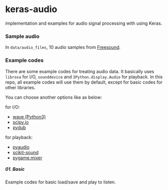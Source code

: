 # keras-audio

implementation and examples for audio signal processing with using Keras. 




### Sample audio

In ```data/audio_files```, 10 audio samples from [Freesound](https://freesound.org/). 


### Example codes

There are some example codes for treating audio data. 
It basically uses ```librosa``` for I/O, ```sounddevice``` and ```IPython.display.Audio``` for playback.
In this repo, all example codes will use them by default, 
except for basic codes for other libraries. 

You can choose another options like as below:

for I/O:

- [wave (Python3)](https://docs.python.org/3/library/wave.html)
- [scipy.io](https://docs.scipy.org/doc/scipy/reference/io.html)
- [pydub](https://docs.python.org/3/library/wave.html)

for playback:

- [pyaudio](https://people.csail.mit.edu/hubert/pyaudio/docs/)
- [scikit-sound](http://work.thaslwanter.at/sksound/html/)
- [pygame.mixer](https://www.pygame.org/docs/ref/mixer.html)


##### 01. Basic

Example codes for basic load/save and play to listen. 

